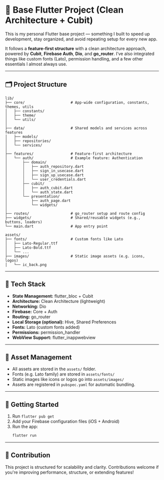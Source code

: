 # 🧱 Base Flutter Project (Clean Architecture + Cubit)

This is my personal Flutter base project — something I built to speed up development, stay organized, and avoid repeating setup for every new app.  

It follows a **feature-first structure** with a clean architecture approach, powered by **Cubit**, **Firebase Auth**, **Dio**, and **go_router**. I’ve also integrated things like custom fonts (Lato), permission handling, and a few other essentials I almost always use.

---

## 🗂️ Project Structure

```
lib/
├── core/                     # App-wide configuration, constants, themes, utils
│   ├── constants/
│   ├── theme/
│   └── utils/
│
├── data/                     # Shared models and services across features
│   ├── models/
│   ├── repositories/
│   └── services/
│
├── features/                 # Feature-first architecture
│   └── auth/                 # Example feature: Authentication
│       ├── domain/
│       │   ├── auth_repository.dart
│       │   ├── sign_in_usecase.dart
│       │   ├── sign_up_usecase.dart
│       │   └── user_credentials.dart
│       ├── cubit/
│       │   ├── auth_cubit.dart
│       │   └── auth_state.dart
│       └── presentation/
│           ├── auth_page.dart
│           └── widgets/
│
├── routes/                   # go_router setup and route config
├── widgets/                  # Shared/reusable widgets (e.g., buttons, loaders)
└── main.dart                 # App entry point

assets/
├── fonts/                    # Custom fonts like Lato
│   ├── Lato-Regular.ttf
│   ├── Lato-Bold.ttf
│   └── ...
├── images/                   # Static image assets (e.g. icons, logos)
│   └── ic_back.png
```

---

## 🧠 Tech Stack

- **State Management:** flutter_bloc + Cubit
- **Architecture:** Clean Architecture (lightweight)
- **Networking:** Dio
- **Firebase:** Core + Auth
- **Routing:** go_router
- **Local Storage (optional):** Hive, Shared Preferences
- **Fonts:** Lato (custom fonts added)
- **Permissions:** permission_handler
- **WebView Support:** flutter_inappwebview

---

## 🎨 Asset Management

- All assets are stored in the `assets/` folder.
- Fonts (e.g. Lato family) are stored in `assets/fonts/`
- Static images like icons or logos go into `assets/images/`
- Assets are registered in `pubspec.yaml` for automatic bundling.

---

## 🚀 Getting Started

1. Run `flutter pub get`
2. Add your Firebase configuration files (iOS + Android)
3. Run the app:
   ```bash
   flutter run
   ```

---

## 👏 Contribution

This project is structured for scalability and clarity. Contributions welcome if you're improving performance, structure, or extending features!

